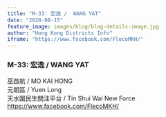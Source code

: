 ```yaml
---
title: "M-33: 宏逸 /  WANG YAT"
date: "2020-08-15"
feature_image: images/blog/blog-details-image.jpg
author: "Hong Kong Districts Info"
iframe: "https://www.facebook.com/FlecoMKH/"
---
```


### M-33: 宏逸 /  WANG YAT  
巫啟航 /  MO KAI HONG  
元朗區 / Yuen Long  
天水圍民生關注平台 /  Tin Shui Wai New Force  
https://www.facebook.com/FlecoMKH/
